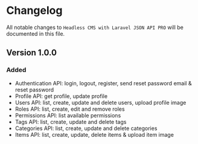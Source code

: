 # Changelog

All notable changes to `Headless CMS with Laravel JSON API PRO`  will be documented in this file.

## Version 1.0.0

### Added
- Authentication API: login, logout, register, send reset password email & reset password
- Profile API: get profile, update profile
- Users API: list, create, update and delete users, upload profile image
- Roles API: list, create, edit and remove roles
- Permissions API: list available permissions
- Tags API: list, create, update and delete tags
- Categories API: list, create, update and delete categories
- Items API: list, create, update, delete items & upload item image
